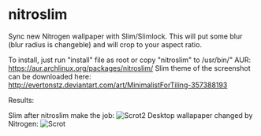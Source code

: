 nitroslim
=========

Sync new Nitrogen wallpaper with Slim/Slimlock. This will put some blur (blur radius is changeble) and will crop to your aspect ratio.

To install, just run "install" file as root or copy "nitroslim" to /usr/bin/"
AUR: https://aur.archlinux.org/packages/nitroslim/
Slim theme of the screenshot can be downloaded here: http://evertonstz.deviantart.com/art/MinimalistForTiling-357388193

Results:

Slim after nitroslim make the job:
![Scrot2](http://i.imgur.com/l9k5sNS.jpg)
Desktop wallapaper changed by Nitrogen:
![Scrot](http://i.imgur.com/GoZOCtD.jpg)
